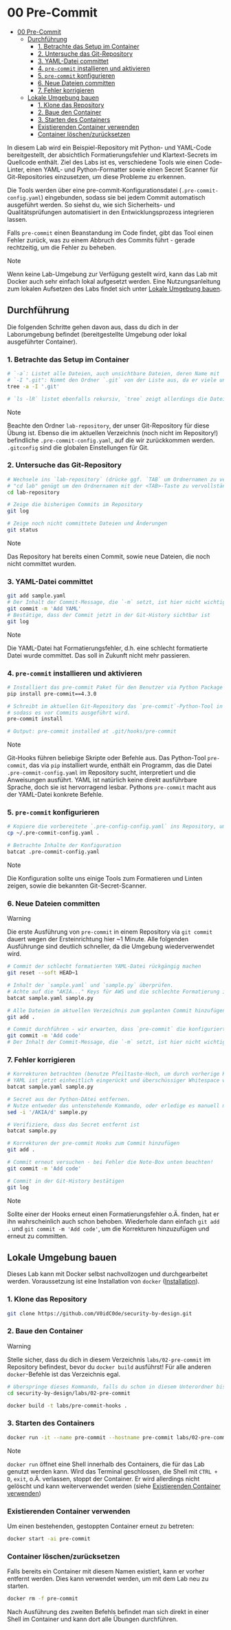 # 00 Pre-Commit

- [00 Pre-Commit](#00-pre-commit)
  - [Durchführung](#durchführung)
    - [1. Betrachte das Setup im Container](#1-betrachte-das-setup-im-container)
    - [2. Untersuche das Git-Repository](#2-untersuche-das-git-repository)
    - [3. YAML-Datei committet](#3-yaml-datei-committet)
    - [4. `pre-commit` installieren und aktivieren](#4-pre-commit-installieren-und-aktivieren)
    - [5. `pre-commit` konfigurieren](#5-pre-commit-konfigurieren)
    - [6. Neue Dateien committen](#6-neue-dateien-committen)
    - [7. Fehler korrigieren](#7-fehler-korrigieren)
  - [Lokale Umgebung bauen](#lokale-umgebung-bauen)
    - [1. Klone das Repository](#1-klone-das-repository)
    - [2. Baue den Container](#2-baue-den-container)
    - [3. Starten des Containers](#3-starten-des-containers)
    - [Existierenden Container verwenden](#existierenden-container-verwenden)
    - [Container löschen/zurücksetzen](#container-löschenzurücksetzen)

In diesem Lab wird ein Beispiel-Repository mit Python- und YAML-Code bereitgestellt, der absichtlich Formatierungsfehler und Klartext-Secrets im Quellcode enthält.
Ziel des Labs ist es, verschiedene Tools wie einen Code-Linter, einen YAML- und Python-Formatter sowie einen Secret Scanner für Git-Repositories einzusetzen, um diese Probleme zu erkennen.

Die Tools werden über eine pre-commit-Konfigurationsdatei (`.pre-commit-config.yaml`) eingebunden, sodass sie bei jedem Commit automatisch ausgeführt werden.
So siehst du, wie sich Sicherheits- und Qualitätsprüfungen automatisiert in den Entwicklungsprozess integrieren lassen.

Falls `pre-commit` einen Beanstandung im Code findet, gibt das Tool einen Fehler zurück, was zu einem Abbruch des Commits führt - gerade rechtzeitig, um die Fehler zu beheben.

> [!NOTE]
> Wenn keine Lab-Umgebung zur Verfügung gestellt wird, kann das Lab mit Docker auch sehr einfach lokal aufgesetzt werden.
> Eine Nutzungsanleitung zum lokalen Aufsetzen des Labs findet sich unter [Lokale Umgebung bauen](#lokale-umgebung-bauen).

## Durchführung

Die folgenden Schritte gehen davon aus, dass du dich in der Laborumgebung befindet (bereitgestellte Umgebung oder lokal ausgeführter Container).

### 1. Betrachte das Setup im Container

```bash
# `-a`: Listet alle Dateien, auch unsichtbare Dateien, deren Name mit `.` beginnt
# `-I ".git": Nimmt den Ordner `.git` von der Liste aus, da er viele unleserliche, hier unwichtige Dateien enthält.
tree -a -I '.git'

# `ls -lR` listet ebenfalls rekursiv, `tree` zeigt allerdings die Datei-Hierarchy etwas schicker
```

> [!NOTE]
> Beachte den Ordner `lab-repository`, der unser Git-Repository für diese Übung ist.
> Ebenso die im aktuellen Verzeichnis (noch nicht im Repository!) befindliche `.pre-commit-config.yaml`,
> auf die wir zurückkommen werden.
> `.gitconfig` sind die globalen Einstellungen für Git.

### 2. Untersuche das Git-Repository

```bash
# Wechsele ins `lab-repository` (drücke ggf. `TAB` um Ordnernamen zu vervollständigen)
# "cd lab" genügt um den Ordnernamen mit der <TAB>-Taste zu vervollständigen
cd lab-repository

# Zeige die bisherigen Commits im Repository
git log

# Zeige noch nicht committete Dateien und Änderungen
git status
```

> [!NOTE]
> Das Repository hat bereits einen Commit, sowie neue Dateien, die noch nicht committet wurden.

### 3. YAML-Datei committet

```bash
git add sample.yaml
# Der Inhalt der Commit-Message, die `-m` setzt, ist hier nicht wichtig
git commit -m 'Add YAML'
# Bestätige, dass der Commit jetzt in der Git-History sichtbar ist
git log
```

> [!NOTE]
> Die YAML-Datei hat Formatierungsfehler, d.h. eine schlecht formatierte Datei wurde committet. Das soll in Zukunft nicht mehr passieren.

### 4. `pre-commit` installieren und aktivieren

```bash
# Installiert das pre-commit Paket für den Benutzer via Python Package Manager
pip install pre-commit==4.3.0

# Schreibt im aktuellen Git-Repository das `pre-commit`-Python-Tool in den Git Hook für `pre-commit`,
# sodass es vor Commits ausgeführt wird.
pre-commit install

# Output: pre-commit installed at .git/hooks/pre-commit
```

> [!NOTE]
> Git-Hooks führen beliebige Skripte oder Befehle aus. Das Python-Tool `pre-commit`, das via `pip` installiert wurde,
> enthält ein Programm, das die Datei `.pre-commit-config.yaml` im Repository sucht, interpretiert und die Anweisungen ausführt.
> YAML ist natürlich keine direkt ausführbare Sprache, doch sie ist hervorragend lesbar.
> Pythons `pre-commit` macht aus der YAML-Datei konkrete Befehle.

### 5. `pre-commit` konfigurieren

```bash
# Kopiere die vorbereitete `.pre-config-config.yaml` ins Repository, um `pre-commit` zu konfigurieren
cp ~/.pre-commit-config.yaml .

# Betrachte Inhalte der Konfiguration
batcat .pre-commit-config.yaml
```

> [!NOTE]
> Die Konfiguration sollte uns einige Tools zum Formatieren und Linten zeigen, sowie die bekannten Git-Secret-Scanner.

### 6. Neue Dateien committen

> [!WARNING]
> Die erste Ausführung von `pre-commit` in einem Repository via `git commit` dauert wegen der Ersteinrichtung hier ~1 Minute.
> Alle folgenden Ausführunge sind deutlich schneller, da die Umgebung wiederverwendet wird.

```bash
# Commit der schlecht formatierten YAML-Datei rückgängig machen
git reset --soft HEAD~1

# Inhalt der `sample.yaml` und `sample.py` überprüfen.
# Achte auf die "AKIA..." Keys für AWS und die schlechte Formatierung in `sample.yaml`.
batcat sample.yaml sample.py

# Alle Dateien im aktuellen Verzeichnis zum geplanten Commit hinzufügen
git add .

# Commit durchführen - wir erwarten, dass `pre-commit` die konfigurierten Schritte durchführt.
git commit -m 'Add code'
# Der Inhalt der Commit-Message, die `-m` setzt, ist hier nicht wichtig
```

### 7. Fehler korrigieren

```bash
# Korrekturen betrachten (benutze Pfeiltaste-Hoch, um durch vorherige Kommandos zu scrollen)
# YAML ist jetzt einheitlich eingerückt und überschüssiger Whitespace wurde aus dem Python-Code entfernt.
batcat sample.yaml sample.py

# Secret aus der Python-DAtei entfernen.
# Nutze entweder das untenstehende Kommando, oder erledige es manuell mit "nano" oder "vi".
sed -i '/AKIA/d' sample.py

# Verifiziere, dass das Secret entfernt ist
batcat sample.py

# Korrekturen der pre-commit Hooks zum Commit hinzufügen
git add .

# Commit erneut versuchen - bei Fehler die Note-Box unten beachten!
git commit -m 'Add code'

# Commit in der Git-History bestätigen
git log
```

> [!NOTE]
> Sollte einer der Hooks erneut einen Formatierungsfehler o.Ä. finden, hat er ihn wahrscheinlich auch schon behoben.
> Wiederhole dann einfach `git add .` und `git commit -m 'Add code'`, um die Korrekturen hinzuzufügen und erneut zu committen.

## Lokale Umgebung bauen

Dieses Lab kann mit Docker selbst nachvollzogen und durchgearbeitet werden.
Voraussetzung ist eine Installation von `docker` ([Installation](https://docs.docker.com/engine/install/)).

### 1. Klone das Repository

```bash
git clone https://github.com/V0idC0de/security-by-design.git
```

### 2. Baue den Container

> [!WARNING]
> Stelle sicher, dass du dich in diesem Verzeichnis `labs/02-pre-commit` im Repository befindest,
> bevor du `docker build` ausführst! Für alle anderen `docker`-Befehle ist das Verzeichnis egal.

```bash
# Überspringe dieses Kommando, falls du schon in diesem Unterordner bist
cd security-by-design/labs/02-pre-commit
```

```bash
docker build -t labs/pre-commit-hooks .
```

### 3. Starten des Containers

```bash
docker run -it --name pre-commit --hostname pre-commit labs/02-pre-commit
```

> [!NOTE]
> `docker run` öffnet eine Shell innerhalb des Containers, die für das Lab genutzt werden kann.
> Wird das Terminal geschlossen, die Shell mit `CTRL + D`, `exit`, o.Ä. verlassen, stoppt der Container.
> Er wird allerdings nicht gelöscht und kann weiterverwendet werden (siehe [Existierenden Container verwenden](#existierenden-container-verwenden))

### Existierenden Container verwenden

Um einen bestehenden, gestoppten Container erneut zu betreten:

```bash
docker start -ai pre-commit
```

### Container löschen/zurücksetzen

Falls bereits ein Container mit diesem Namen existiert, kann er vorher entfernt werden.
Dies kann verwendet werden, um mit dem Lab neu zu starten.

```bash
docker rm -f pre-commit
```

Nach Ausführung des zweiten Befehls befindet man sich direkt in einer Shell im Container und kann dort alle Übungen durchführen.
